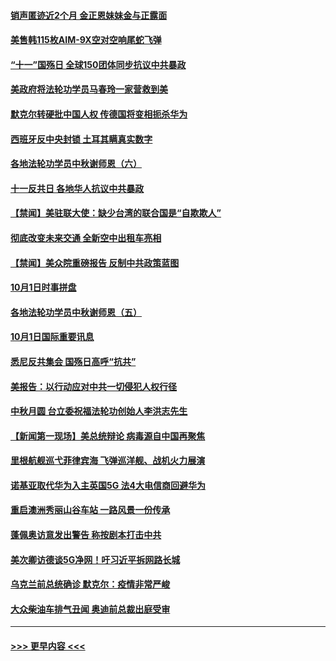 #### [销声匿迹近2个月 金正恩妹妹金与正露面](../pages/prog202/a102954053.md?t=10021313) 
#### [美售韩115枚AIM-9X空对空响尾蛇飞弹](../pages/prog202/a102954020.md?t=10021313) 
#### [“十一”国殇日 全球150团体同步抗议中共暴政](../pages/prog202/a102953832.md?t=10021313) 
#### [美政府将法轮功学员马春玲一家营救到美](../pages/prog202/a102953959.md?t=10021313) 
#### [默克尔转硬批中国人权  传德国将变相扼杀华为](../pages/prog202/a102953746.md?t=10021313) 
#### [西班牙反中央封锁 土耳其瞒真实数字](../pages/prog202/a102953731.md?t=10021313) 
#### [各地法轮功学员中秋谢师恩（六）](../pages/prog202/a102953703.md?t=10021313) 
#### [十一反共日 各地华人抗议中共暴政](../pages/prog202/a102953671.md?t=10021313) 
#### [【禁闻】美驻联大使：缺少台湾的联合国是“自欺欺人”](../pages/prog202/a102953817.md?t=10021313) 
#### [彻底改变未来交通 全新空中出租车亮相](../pages/prog202/a102953801.md?t=10021313) 
#### [【禁闻】美众院重磅报告 反制中共政策蓝图](../pages/prog202/a102953767.md?t=10021313) 
#### [10月1日时事拼盘](../pages/prog202/a102953769.md?t=10021313) 
#### [各地法轮功学员中秋谢师恩（五）](../pages/prog202/a102953565.md?t=10021313) 
#### [10月1日国际重要讯息](../pages/prog202/a102953467.md?t=10021313) 
#### [悉尼反共集会 国殇日高呼“抗共”](../pages/prog202/a102953422.md?t=10021313) 
#### [美报告：以行动应对中共一切侵犯人权行径](../pages/prog202/a102953402.md?t=10021313) 
#### [中秋月圆 台立委祝福法轮功创始人李洪志先生](../pages/prog202/a102953381.md?t=10021313) 
#### [【新闻第一现场】美总统辩论 病毒源自中国再聚焦](../pages/prog202/a102953358.md?t=10021313) 
#### [里根航舰巡弋菲律宾海 飞弹巡洋舰、战机火力展演](../pages/prog202/a102953253.md?t=10021313) 
#### [诺基亚取代华为入主英国5G 法4大电信商回避华为](../pages/prog202/a102953008.md?t=10021313) 
#### [重启澳洲秀丽山谷车站 一路风景一份传承](../pages/prog202/a102953028.md?t=10021313) 
#### [蓬佩奥访意发出警告 称按剧本打击中共](../pages/prog202/a102953005.md?t=10021313) 
#### [美次卿访德谈5G净网！吁习近平拆网路长城](../pages/prog202/a102952979.md?t=10021313) 
#### [乌克兰前总统确诊 默克尔：疫情非常严峻](../pages/prog202/a102952822.md?t=10021313) 
#### [大众柴油车排气丑闻 奥迪前总裁出庭受审](../pages/prog202/a102952844.md?t=10021313) 

----
#### [ >>> 更早内容 <<< ](../indexes/prog202-earlier.md)

